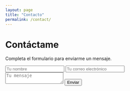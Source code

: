 ```yaml
---
layout: page
title: "Contacto"
permalink: /contact/
---
```

# Contáctame

Completa el formulario para enviarme un mensaje.

<form action="https://formsubmit.co/rubenparapruebas@gmail.com" method="POST">
    <input type="text" name="name" placeholder="Tu nombre" required>
    <input type="email" name="email" placeholder="Tu correo electrónico" required>
    <textarea name="message" placeholder="Tu mensaje" required></textarea>
    <button type="submit">Enviar</button>
</form>
